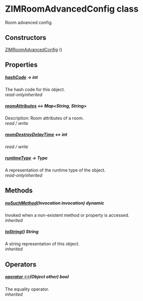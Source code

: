 


# ZIMRoomAdvancedConfig class









<p>Room advanced config.</p>




## Constructors

[ZIMRoomAdvancedConfig](../zego_uikit_prebuilt_live_audio_room/ZIMRoomAdvancedConfig/ZIMRoomAdvancedConfig.md) ()

   


## Properties

##### [hashCode](../zego_uikit_prebuilt_live_audio_room/ZIMRoomAdvancedConfig/hashCode.md) &#8594; int



The hash code for this object.  
_<span class="feature">read-only</span><span class="feature">inherited</span>_



##### [roomAttributes](../zego_uikit_prebuilt_live_audio_room/ZIMRoomAdvancedConfig/roomAttributes.md) &#8596; Map&lt;String, String>



Description: Room attributes of a room.  
_<span class="feature">read / write</span>_



##### [roomDestroyDelayTime](../zego_uikit_prebuilt_live_audio_room/ZIMRoomAdvancedConfig/roomDestroyDelayTime.md) &#8596; int



  
_<span class="feature">read / write</span>_



##### [runtimeType](../zego_uikit_prebuilt_live_audio_room/ZIMRoomAdvancedConfig/runtimeType.md) &#8594; Type



A representation of the runtime type of the object.  
_<span class="feature">read-only</span><span class="feature">inherited</span>_





## Methods

##### [noSuchMethod](../zego_uikit_prebuilt_live_audio_room/ZIMRoomAdvancedConfig/noSuchMethod.md)(Invocation invocation) dynamic



Invoked when a non-existent method or property is accessed.  
_<span class="feature">inherited</span>_



##### [toString](../zego_uikit_prebuilt_live_audio_room/ZIMRoomAdvancedConfig/toString.md)() String



A string representation of this object.  
_<span class="feature">inherited</span>_





## Operators

##### [operator ==](../zego_uikit_prebuilt_live_audio_room/ZIMRoomAdvancedConfig/operator_equals.md)(Object other) bool



The equality operator.  
_<span class="feature">inherited</span>_















